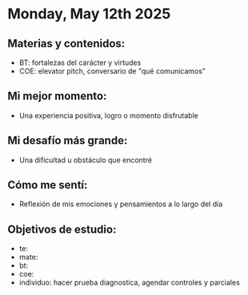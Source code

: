 # Monday, May 12th 2025

## Materias y contenidos:
- BT: fortalezas del carácter y virtudes
- COE: elevator pitch, conversario de "qué comunicamos"
## Mi mejor momento:
- Una experiencia positiva, logro o momento disfrutable

## Mi desafío más grande:
- Una dificultad u obstáculo que encontré

## Cómo me sentí:
- Reflexión de mis emociones y pensamientos a lo largo del día

## Objetivos de estudio:
- te:
- mate: 
- bt:
- coe:
- individuo: hacer prueba diagnostica, agendar controles y parciales
